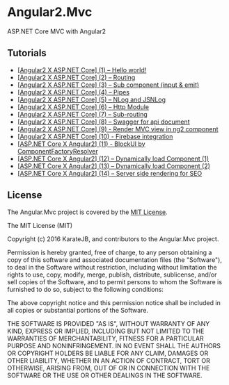 # Angular2.Mvc
ASP.NET Core MVC with Angular2


## Tutorials

* [[Angular2 X ASP.NET Core] (1) – Hello world!](http://karatejb.blogspot.tw/2016/10/angular2-build-spa-with-mvc6-and-ng2-in.html)
* [[Angular2 X ASP.NET Core] (2) – Routing](http://karatejb.blogspot.tw/2016/10/angular2-build-spa-with-mvc6-and-ng2-in_19.html)
* [[Angular2 X ASP.NET Core] (3) – Sub component (input & emit)](http://karatejb.blogspot.com/2016/10/angular2-build-spa-with-mvc-and-ng2-in.html)
* [[Angular2 X ASP.NET Core] (4) – Pipes](http://karatejb.blogspot.tw/2016/10/angular2-build-spa-with-mvc-and-ng2-in_25.html)
* [[Angular2 X ASP.NET Core] (5) – NLog and JSNLog](http://karatejb.blogspot.com/2016/10/angular2-build-spa-with-mvc-and-ng2-in_26.html)
* [[Angular2 X ASP.NET Core] (6) – Http Module](http://karatejb.blogspot.tw/2016/11/angular2-build-spa-with-mvc-and-ng2-in.html)
* [[Angular2 X ASP.NET Core] (7) – Sub-routing](http://karatejb.blogspot.tw/2016/11/angular2-build-spa-with-mvc-and-ng2-in_27.html)
* [[Angular2 X ASP.NET Core] (8) – Swagger for api document](http://karatejb.blogspot.tw/2016/12/aspnet-core-x-angular28-swagger-for-api.html)
* [[Angular2 X ASP.NET Core] (9) - Render MVC view in ng2 component](http://karatejb.blogspot.tw/2016/12/aspnet-core-x-angular2-9-render-mvc.html)
* [[Angular2 X ASP.NET Core] (10) - Firebase integration](http://karatejb.blogspot.tw/2016/12/aspnet-core-x-angular2-10-firebase.html)
* [[ASP.NET Core X Angular2] (11) - BlockUI by ComponentFactoryResolver](http://karatejb.blogspot.tw/2016/12/aspnet-core-x-angular2-11-blockui-by.html)
* [[ASP.NET Core X Angular2] (12) – Dynamically load Component (1)](http://karatejb.blogspot.tw/2017/01/aspnet-core-x-angular2-12-dynamically.html)
* [[ASP.NET Core X Angular2] (13) – Dynamically load Component (2)](http://karatejb.blogspot.tw/2017/01/aspnet-core-x-angular2-13-dynamically.html)
* [[ASP.NET Core X Angular2] (14) – Server side rendering for SEO](http://karatejb.blogspot.tw/2017/01/aspnet-core-x-angular2-14-server-side.html)


## License
The Angular.Mvc project is covered by the [MIT License](http://opensource.org/licenses/MIT "MIT License").

The MIT License (MIT)

Copyright (c) 2016 KarateJB, and contributors to the Angular.Mvc project.

Permission is hereby granted, free of charge, to any person obtaining a copy
of this software and associated documentation files (the "Software"), to deal
in the Software without restriction, including without limitation the rights
to use, copy, modify, merge, publish, distribute, sublicense, and/or sell
copies of the Software, and to permit persons to whom the Software is
furnished to do so, subject to the following conditions:

The above copyright notice and this permission notice shall be included in
all copies or substantial portions of the Software.

THE SOFTWARE IS PROVIDED "AS IS", WITHOUT WARRANTY OF ANY KIND, EXPRESS OR
IMPLIED, INCLUDING BUT NOT LIMITED TO THE WARRANTIES OF MERCHANTABILITY,
FITNESS FOR A PARTICULAR PURPOSE AND NONINFRINGEMENT. IN NO EVENT SHALL THE
AUTHORS OR COPYRIGHT HOLDERS BE LIABLE FOR ANY CLAIM, DAMAGES OR OTHER
LIABILITY, WHETHER IN AN ACTION OF CONTRACT, TORT OR OTHERWISE, ARISING FROM,
OUT OF OR IN CONNECTION WITH THE SOFTWARE OR THE USE OR OTHER DEALINGS IN
THE SOFTWARE.

